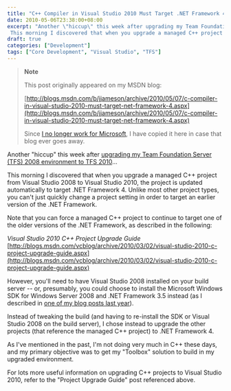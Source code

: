 ```yaml
---
title: "C++ Compiler in Visual Studio 2010 Must Target .NET Framework 4"
date: 2010-05-06T23:38:00+08:00
excerpt: "Another \"hiccup\" this week after upgrading my Team Foundation Server (TFS) 2008 environment to TFS 2010 ... 
 This morning I discovered that when you upgrade a managed C++ project from Visual Studio 2008 to Visual Studio 2010, the project is updated..."
draft: true
categories: ["Development"]
tags: ["Core Development", "Visual Studio", "TFS"]
---
```


> **Note**
> 
> This post originally appeared on my MSDN blog:  
>   
> 
> [http://blogs.msdn.com/b/jjameson/archive/2010/05/07/c-compiler-in-visual-studio-2010-must-target-net-framework-4.aspx](http://blogs.msdn.com/b/jjameson/archive/2010/05/07/c-compiler-in-visual-studio-2010-must-target-net-framework-4.aspx)
> 
> Since [I no longer work for Microsoft](/blog/jjameson/archive/2011/09/02/last-day-with-microsoft.aspx), I have copied it here in case that blog ever goes away.


Another "hiccup" this week after [upgrading my Team Foundation Server (TFS) 2008 environment to TFS 2010](/blog/jjameson/archive/2010/05/04/upgrade-team-foundation-server-2008-to-tfs-2010-and-sharepoint-server-2010-overview.aspx)...

This morning I discovered that when you upgrade a managed C++ project from Visual Studio 2008 to Visual Studio 2010, the project is updated automatically to target .NET Framework 4. Unlike most other project types, you can't just quickly change a project setting in order to target an earlier version of the .NET Framework.

Note that you can force a managed C++ project to continue to target one of the older versions of the .NET Framework, as described in the following:

<cite>Visual Studio 2010 C++ Project Upgrade Guide</cite>
[http://blogs.msdn.com/vcblog/archive/2010/03/02/visual-studio-2010-c-project-upgrade-guide.aspx](http://blogs.msdn.com/vcblog/archive/2010/03/02/visual-studio-2010-c-project-upgrade-guide.aspx)


However, you'll need to have Visual Studio 2008 installed on your build server -- or, presumably, you could choose to install the Microsoft Windows SDK for Windows Server 2008 and .NET Framework 3.5 instead (as I described in [one of my blog posts last year](/blog/jjameson/archive/2009/11/07/compiling-c-projects-with-team-foundation-build.aspx)).

Instead of tweaking the build (and having to re-install the SDK or Visual Studio 2008 on the build server), I chose instead to upgrade the other projects (that reference the managed C++ project) to .NET Framework 4.

As I've mentioned in the past, I'm not doing very much in C++ these days, and my primary objective was to get my "Toolbox" solution to build in my upgraded environment.

For lots more useful information on upgrading C++ projects to Visual Studio 2010, refer to the "Project Upgrade Guide" post referenced above.

